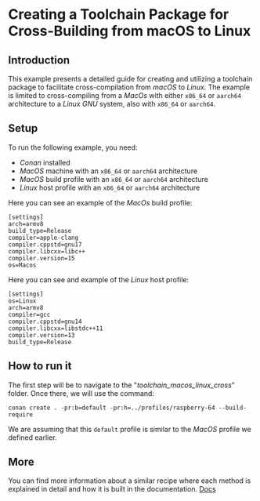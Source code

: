 # Creating a Toolchain Package for Cross-Building from macOS to Linux

## Introduction

This example presents a detailed guide for creating and utilizing a toolchain package to facilitate cross-compilation 
from *macOS* to *Linux*. The example is limited to cross-compiling from a *MacOs* with either `x86_64` or `aarch64` 
architecture to a *Linux GNU* system, also with `x86_64` or `aarch64`.

## Setup

To run the following example, you need:

- *Conan* installed
- *MacOS* machine with an `x86_64` or `aarch64` architecture
- *MacOS* build profile with an `x86_64` or `aarch64` architecture
- *Linux* host profile with an `x86_64` or `aarch64` architecture

Here you can see an example of the *MacOs* build profile:
```
[settings]
arch=armv8
build_type=Release
compiler=apple-clang
compiler.cppstd=gnu17
compiler.libcxx=libc++
compiler.version=15
os=Macos
```
Here you can see and example of the *Linux* host profile:
```
[settings]
os=Linux
arch=armv8
compiler=gcc
compiler.cppstd=gnu14
compiler.libcxx=libstdc++11
compiler.version=13
build_type=Release
```

## How to run it

The first step will be to navigate to the "*toolchain_macos_linux_cross*" folder. Once there, we will use the command:

``conan create . -pr:b=default -pr:h=../profiles/raspberry-64 --build-require``

We are assuming that this `default` profile is similar to the *MacOS* profile we defined earlier.

## More

You can find more information about a similar recipe where each method is explained in detail and how it is built 
in the documentation. [Docs](https://docs.conan.io/2/examples/cross_build/toolchain_packages.html)

